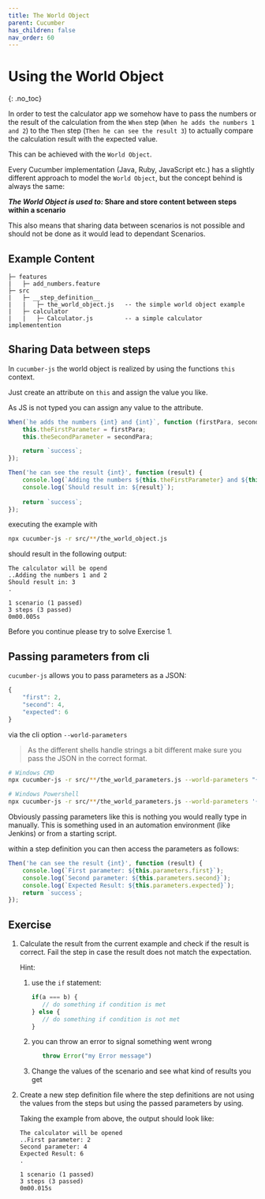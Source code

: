```yaml
---
title: The World Object
parent: Cucumber
has_children: false
nav_order: 60
---
```


# Using the World Object
{: .no_toc}

In order to test the calculator app we somehow have to pass the numbers or the 
result of the calculation from the ``When`` step (``When he adds the numbers 1 and 2``) to the 
``Then`` step (``Then he can see the result 3``) to actually compare the calculation result 
with the expected value.

This can be achieved with the ``World Object``.

Every Cucumber implementation (Java, Ruby, JavaScript etc.) has a slightly different approach to
model the ``World Object``, but the concept behind is always the same:

***The World Object is used to:* Share and store content between steps within a scenario**

This also means that sharing data between scenarios is not possible and should not be done as it
would lead to dependant Scenarios.
 
## Example Content

````
├─ features
|   ├─ add_numbers.feature 
├─ src
|   ├─ __step_definition__
|   |   ├─ the_world_object.js   -- the simple world object example
|   ├─ calculator
|   |   ├─ Calculator.js         -- a simple calculator implementention
````

## Sharing Data between steps

In ``cucumber-js`` the world object is realized by using the functions ``this`` context.

Just create an attribute on ``this`` and assign the value you like.

As JS is not typed you can assign any value to the attribute.

````typescript
When(`he adds the numbers {int} and {int}`, function (firstPara, secondPara) {
    this.theFirstParameter = firstPara;
    this.theSecondParameter = secondPara;

    return `success`;
});

Then('he can see the result {int}', function (result) {
    console.log(`Adding the numbers ${this.theFirstParameter} and ${this.theSecondParameter}`);
    console.log(`Should result in: ${result}`);
    
    return `success`;
});
````

executing the example with

````bash
npx cucumber-js -r src/**/the_world_object.js
````

should result in the following output:

````text
The calculator will be opend
..Adding the numbers 1 and 2
Should result in: 3
.

1 scenario (1 passed)
3 steps (3 passed)
0m00.005s

````

Before you continue please try to solve Exercise 1.

## Passing parameters from cli

``cucumber-js`` allows you to pass parameters as a JSON:

````typescript
{
    "first": 2,
    "second": 4,
    "expected": 6
}
````

via the cli option ``--world-parameters``

> As the different shells handle strings a bit different make sure you pass the JSON in the correct format.

````bash
# Windows CMD
npx cucumber-js -r src/**/the_world_parameters.js --world-parameters "{\\""first\\"":2,\\""second\\"":4,\\""expected\\"":6}"

# Windows Powershell
npx cucumber-js -r src/**/the_world_parameters.js --world-parameters '{\\"""first\\""":2,\\"""second\\""":4,\\"""expected\\""":6}'
````

Obviously passing parameters like this is nothing you would really type in manually. This is something used in an
automation environment (like Jenkins) or from a starting script.

within a step definition you can then access the parameters as follows:

````typescript
Then('he can see the result {int}', function (result) {
    console.log(`First parameter: ${this.parameters.first}`);
    console.log(`Second parameter: ${this.parameters.second}`);
    console.log(`Expected Result: ${this.parameters.expected}`);    
    return `success`;
});
````

## Exercise

1. Calculate the result from the current example and check if the result is correct. 
Fail the step in case the result does not match the expectation.
    
    Hint: 
    1. use the ``if`` statement:
        ````typescript
        if(a === b) {
           // do something if condition is met
        } else {
           // do something if condition is not met
        }
        ````
    1. you can throw an error to signal something went wrong
        ````typescript
           throw Error("my Error message")
        ````
    1. Change the values of the scenario and see what kind of results you get

1. Create a new step definition file where the step definitions are not using the 
values from the steps but using the passed parameters by using.

    Taking the example from above, the output should look like:
    
    ````text
    The calculator will be opened
    ..First parameter: 2
    Second parameter: 4
    Expected Result: 6
    .
    
    1 scenario (1 passed)
    3 steps (3 passed)
    0m00.015s
    ````